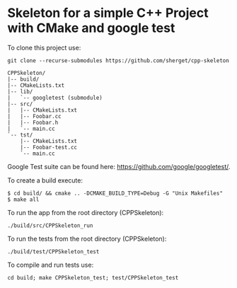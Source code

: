 # Skeleton for a simple C++ Project with CMake and google test

To clone this project use:
```
git clone --recurse-submodules https://github.com/sherget/cpp-skeleton
```

```
CPPSkeleton/
|-- build/
|-- CMakeLists.txt
|-- lib/
|   `-- googletest (submodule)
|-- src/
|   |-- CMakeLists.txt
|   |-- Foobar.cc
|   |-- Foobar.h
|   `-- main.cc
`-- tst/
    |-- CMakeLists.txt
    |-- Foobar-test.cc
    `-- main.cc
```

Google Test suite can be found here: https://github.com/google/googletest/.

To create a build execute:
```
$ cd build/ && cmake .. -DCMAKE_BUILD_TYPE=Debug -G "Unix Makefiles"
$ make all
```

To run the app from the root directory (CPPSkeleton):
```
./build/src/CPPSkeleton_run
```

To run the tests from the root directory (CPPSkeleton):
```
./build/test/CPPSkeleton_test
```

To compile and run tests use:
```
cd build; make CPPSkeleton_test; test/CPPSkeleton_test
```

